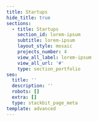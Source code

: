 ```yaml
---
title: Startups
hide_title: true
sections:
  - title: Startups
    section_id: lorem-ipsum
    subtitle: lorem-ipsum
    layout_style: mosaic
    projects_number: 4
    view_all_label: lorem-ipsum
    view_all_url: '#'
    type: section_portfolio
seo:
  title: ''
  description: ''
  robots: []
  extra: []
  type: stackbit_page_meta
template: advanced
---
```

